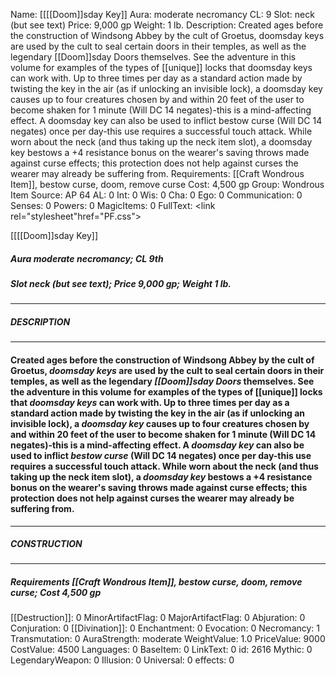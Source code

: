 Name: [[[[Doom]]sday Key]]
Aura: moderate necromancy
CL: 9
Slot: neck (but see text)
Price: 9,000 gp
Weight: 1 lb.
Description: Created ages before the construction of Windsong Abbey by the cult of Groetus, doomsday keys are used by the cult to seal certain doors in their temples, as well as the legendary [[Doom]]sday Doors themselves. See the adventure in this volume for examples of the types of [[unique]] locks that doomsday keys can work with. Up to three times per day as a standard action made by twisting the key in the air (as if unlocking an invisible lock), a doomsday key causes up to four creatures chosen by and within 20 feet of the user to become shaken for 1 minute (Will DC 14 negates)-this is a mind-affecting effect. A doomsday key can also be used to inflict bestow curse (Will DC 14 negates) once per day-this use requires a successful touch attack. While worn about the neck (and thus taking up the neck item slot), a doomsday key bestows a +4 resistance bonus on the wearer's saving throws made against curse effects; this protection does not help against curses the wearer may already be suffering from.
Requirements: [[Craft Wondrous Item]], bestow curse, doom, remove curse
Cost: 4,500 gp
Group: Wondrous Item
Source: AP 64
AL: 0
Int: 0
Wis: 0
Cha: 0
Ego: 0
Communication: 0
Senses: 0
Powers: 0
MagicItems: 0
FullText: <link rel="stylesheet"href="PF.css"><div class="heading"><p class="alignleft">[[[[Doom]]sday Key]]</p><div style="clear: both;"></div></div><div><h5><b>Aura </b>moderate necromancy; <b>CL </b>9th</h5><h5><b>Slot </b>neck (but see text); <b>Price </b>9,000 gp; <b>Weight </b>1 lb.</h5></div><hr/><div><h5><b>DESCRIPTION</b></h5></div><hr/><div><h4><p>Created ages before the construction of Windsong Abbey by the cult of Groetus, <i><i><i>doom</i>sday key</i>s</i> are used by the cult to seal certain doors in their temples, as well as the legendary <i>[[Doom]]sday</i> <i>Doors</i> themselves. See the adventure in this volume for examples of the types of [[unique]] locks that <i><i><i>doom</i>sday key</i>s</i> can work with. Up to three times per day as a standard action made by twisting the key in the air (as if unlocking an invisible lock), a <i><i>doom</i>sday key</i> causes up to four creatures chosen by and within 20 feet of the user to become shaken for 1 minute (Will DC 14 negates)-this is a mind-affecting effect. A <i><i>doom</i>sday key</i> can also be used to inflict <i>bestow curse</i> (Will DC 14 negates) once per day-this use requires a successful touch attack. While worn about the neck (and thus taking up the neck item slot), a <i><i>doom</i>sday key</i> bestows a +4 resistance bonus on the wearer's saving throws made against curse effects; this protection does not help against curses the wearer may already be suffering from.</p></h4></div><hr/><div><h5><b>CONSTRUCTION</b></h5></div><hr/><div><h5><b>Requirements </b>[[Craft Wondrous Item]], <i>bestow curse</i>, <i>doom</i>, <i>remove curse</i>; <b>Cost </b>4,500 gp</h5></div>
[[Destruction]]: 0
MinorArtifactFlag: 0
MajorArtifactFlag: 0
Abjuration: 0
Conjuration: 0
[[Divination]]: 0
Enchantment: 0
Evocation: 0
Necromancy: 1
Transmutation: 0
AuraStrength: moderate
WeightValue: 1.0
PriceValue: 9000
CostValue: 4500
Languages: 0
BaseItem: 0
LinkText: 0
id: 2616
Mythic: 0
LegendaryWeapon: 0
Illusion: 0
Universal: 0
effects: 0
